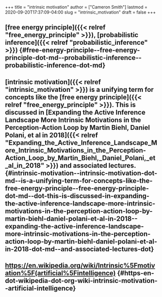 +++
title = "intrinsic motivation"
author = ["Cameron Smith"]
lastmod = 2020-09-20T17:37:09-04:00
slug = "intrinsic_motivation"
draft = false
+++

## [free energy principle]({{< relref "free_energy_principle" >}}), [probabilistic inference]({{< relref "probabilistic_inference" >}}) {#free-energy-principle--free-energy-principle-dot-md--probabilistic-inference--probabilistic-inference-dot-md}


## [intrinsic motivation]({{< relref "intrinsic_motivation" >}}) is a unifying term for concepts like the [free energy principle]({{< relref "free_energy_principle" >}}). This is discussed in [Expanding the Active Inference Landscape More Intrinsic Motivations in the Perception-Action Loop by Martin Biehl, Daniel Polani, et al in 2018]({{< relref "Expanding_the_Active_Inference_Landscape_More_Intrinsic_Motivations_in_the_Perception-Action_Loop_by_Martin_Biehl,_Daniel_Polani,_et_al_in_2018" >}}) and associated lectures. {#intrinsic-motivation--intrinsic-motivation-dot-md--is-a-unifying-term-for-concepts-like-the-free-energy-principle--free-energy-principle-dot-md--dot-this-is-discussed-in-expanding-the-active-inference-landscape-more-intrinsic-motivations-in-the-perception-action-loop-by-martin-biehl-daniel-polani-et-al-in-2018--expanding-the-active-inference-landscape-more-intrinsic-motivations-in-the-perception-action-loop-by-martin-biehl-daniel-polani-et-al-in-2018-dot-md--and-associated-lectures-dot}


## <https://en.wikipedia.org/wiki/Intrinsic%5Fmotivation%5F(artificial%5Fintelligence)> {#https-en-dot-wikipedia-dot-org-wiki-intrinsic-motivation--artificial-intelligence}
